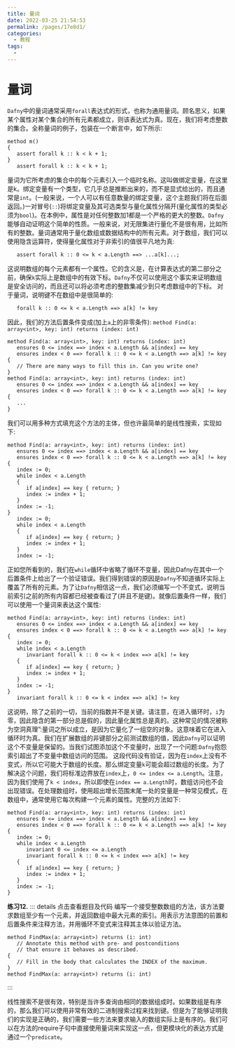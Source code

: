 ```yaml
---
title: 量词
date: 2022-03-25 21:54:53
permalink: /pages/17e8d1/
categories:
  - 教程
tags:
  - 
---
```

# 量词

`Dafny`中的量词通常采用`forall`表达式的形式，也称为通用量词。顾名思义，如果某个属性对某个集合的所有元素都成立，则该表达式为真。现在，我们将考虑整数的集合。全称量词的例子，包装在一个断言中，如下所示:

```dafny
method m()
{
   assert forall k :: k < k + 1;
}
   assert forall k :: k < k + 1;
```

量词为它所考虑的集合中的每个元素引入一个临时名称。这叫做绑定变量，在这里是k。绑定变量有一个类型，它几乎总是推断出来的，而不是显式给出的，而且通常是`int`。(一般来说，一个人可以有任意数量的绑定变量，这个主题我们将在后面返回。)一对冒号(`::`)将绑定变量及其可选类型与量化属性分隔开(量化属性的类型必须为`bool`)。在本例中，属性是对任何整数加1都是一个严格的更大的整数。`Dafny`能够自动证明这个简单的性质。一般来说，对无限集进行量化不是很有用，比如所有的整数。量词通常用于量化数组或数据结构中的所有元素。对于数组，我们可以使用隐含运算符，使得量化属性对于非索引的值很平凡地为真:

```dafny
   assert forall k :: 0 <= k < a.Length ==> ...a[k]...;
```

这说明数组的每个元素都有一个属性。它的含义是，在计算表达式的第二部分之前，确保`k`实际上是数组中的有效下标。`Dafny`不仅可以使用这个事实来证明数组是安全访问的，而且还可以将必须考虑的整数集减少到只考虑数组中的下标。
对于量词，说明键不在数组中是很简单的:

```dafny
   forall k :: 0 <= k < a.Length ==> a[k] != key
```

因此，我们的方法后置条件变成(加上`a`上的非零条件):
`method Find(a: array<int>, key: int) returns (index: int)`

```dafny
method Find(a: array<int>, key: int) returns (index: int)
   ensures 0 <= index ==> index < a.Length && a[index] == key
   ensures index < 0 ==> forall k :: 0 <= k < a.Length ==> a[k] != key
{
   // There are many ways to fill this in. Can you write one?
}
method Find(a: array<int>, key: int) returns (index: int)
   ensures 0 <= index ==> index < a.Length && a[index] == key
   ensures index < 0 ==> forall k :: 0 <= k < a.Length ==> a[k] != key
{
   ...
}
```

我们可以用多种方式填充这个方法的主体，但也许最简单的是线性搜索，实现如下:

```dafny
method Find(a: array<int>, key: int) returns (index: int)
   ensures 0 <= index ==> index < a.Length && a[index] == key
   ensures index < 0 ==> forall k :: 0 <= k < a.Length ==> a[k] != key
{
   index := 0;
   while index < a.Length
   {
      if a[index] == key { return; }
      index := index + 1;
   }
   index := -1;
}
   index := 0;
   while index < a.Length
   {
      if a[index] == key { return; }
      index := index + 1;
   }
   index := -1;
```

正如您所看到的，我们在`while`循环中省略了循环不变量，因此Dafny在其中一个后置条件上给出了一个验证错误。我们得到错误的原因是`Dafny`不知道循环实际上覆盖了所有的元素。为了让`Dafny`相信这一点，我们必须编写一个不变式，说明当前索引之前的所有内容都已经被查看过了(并且不是键)。就像后置条件一样，我们可以使用一个量词来表达这个属性:

```dafny
method Find(a: array<int>, key: int) returns (index: int)
   ensures 0 <= index ==> index < a.Length && a[index] == key
   ensures index < 0 ==> forall k :: 0 <= k < a.Length ==> a[k] != key
{
   index := 0;
   while index < a.Length
      invariant forall k :: 0 <= k < index ==> a[k] != key
   {
      if a[index] == key { return; }
      index := index + 1;
   }
   index := -1;
}
   invariant forall k :: 0 <= k < index ==> a[k] != key
```

这说明，除了之前的一切，当前的指数并不是关键。请注意，在进入循环时，`i`为零，因此隐含的第一部分总是假的，因此量化属性总是真的。这种常见的情况被称为空洞真理”:量词之所以成立，是因为它量化了一组空的对象。这意味着它在进入循环时为真。我们在扩展数组的非键部分之前测试数组的值，因此`Dafny`可以证明这个不变量是保留的。当我们试图添加这个不变量时，出现了一个问题:`Dafny`抱怨索引超出了不变量中数组访问的范围。
这段代码没有验证，因为在`index`上没有不变式，所以它可能大于数组的长度。那么绑定变量`k`可能会超过数组的长度。为了解决这个问题，我们将标准边界放在`index`上，`0 <= index <= a.Length`。注意，因为我们使用了`k < index`，所以即使在`index == a.Length`时，数组访问也不会出现错误。在处理数组时，使用超出增长范围末尾一处的变量是一种常见模式，在数组中，通常使用它每次构建一个元素的属性。完整的方法如下:

```dafny
method Find(a: array<int>, key: int) returns (index: int)
   ensures 0 <= index ==> index < a.Length && a[index] == key
   ensures index < 0 ==> forall k :: 0 <= k < a.Length ==> a[k] != key
{
   index := 0;
   while index < a.Length
      invariant 0 <= index <= a.Length
      invariant forall k :: 0 <= k < index ==> a[k] != key
   {
      if a[index] == key { return; }
      index := index + 1;
   }
   index := -1;
}
```

**练习12.** 
::: details 点击查看题目及代码
编写一个接受整数数组的方法，该方法要求数组至少有一个元素，并返回数组中最大元素的索引。用表示方法意图的前置和后置条件来注释方法，并用循环不变式来注释其主体以验证方法。

```dafny
method FindMax(a: array<int>) returns (i: int)
   // Annotate this method with pre- and postconditions
   // that ensure it behaves as described.
{
   // Fill in the body that calculates the INDEX of the maximum.
}
method FindMax(a: array<int>) returns (i: int)
```
:::

线性搜索不是很有效，特别是当许多查询由相同的数据组成时。如果数组是有序的，那么我们可以使用非常有效的二进制搜索过程来找到键。但是为了能够证明我们的实现是正确的，我们需要一些方法来要求输入的数组实际上是有序的。我们可以在方法的require子句中直接使用量词来实现这一点，但更模块化的表达方式是通过一个`predicate`。

